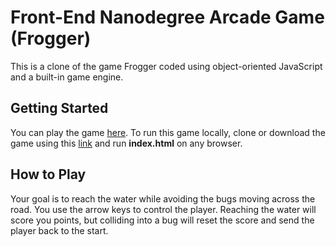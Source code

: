 # Front-End Nanodegree Arcade Game (Frogger)

This is a clone of the game Frogger coded using object-oriented JavaScript and a built-in game engine.

## Getting Started

You can play the game [here](https://abhiek187.github.io/frontend-nanodegree-arcade-game). To run this game locally, clone or download the game using this [link](https://github.com/Abhiek187/frontend-nanodegree-arcade-game.git) and run **index.html** on any browser.

## How to Play

Your goal is to reach the water while avoiding the bugs moving across the road. You use the arrow keys to control the player. Reaching the water will score you points, but colliding into a bug will reset the score and send the player back to the start.
